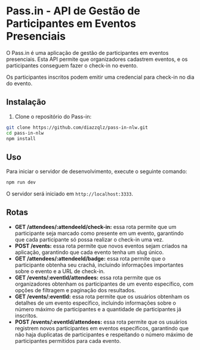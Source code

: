 # Pass.in - API de Gestão de Participantes em Eventos Presenciais
O Pass.in é uma aplicação de gestão de participantes em eventos presenciais. Esta API permite que organizadores cadastrem eventos, e os participantes conseguem fazer o check-in no evento.

Os participantes inscritos podem emitir uma credencial para check-in no dia do evento.

## Instalação
1. Clone o repositório do Pass-in:
```bash
git clone https://github.com/diazzqlz/pass-in-nlw.git
cd pass-in-nlw
npm install
```
## Uso
Para iniciar o servidor de desenvolvimento, execute o seguinte comando:
```bash
npm run dev
```
O servidor será iniciado em `http://localhost:3333`.

## Rotas

* **GET /attendees/:attendeeId/check-in:** essa rota permite que um participante seja marcado como presente em um evento, garantindo que cada participante só possa realizar o check-in uma vez.
* **POST /events:** essa rota permite que novos eventos sejam criados na aplicação, garantindo que cada evento tenha um slug único.
* **GET /attendees/:attendeeId/badge:** essa rota permite que o participante obtenha seu crachá, incluindo informações importantes sobre o evento e a URL de check-in.
* **GET /events/:eventId/attendees:** essa rota permite que os organizadores obtenham os participantes de um evento específico, com opções de filtragem e paginação dos resultados.
* **GET /events/:eventId:** essa rota permite que os usuários obtenham os detalhes de um evento específico, incluindo informações sobre o número máximo de participantes e a quantidade de participantes já inscritos.
* **POST /events/:eventId/attendees:** essa rota permite que os usuários registrem novos participantes em eventos específicos, garantindo que não haja duplicatas de participantes e respeitando o número máximo de participantes permitidos para cada evento.
